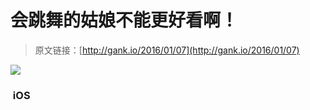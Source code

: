 # 会跳舞的姑娘不能更好看啊！

> 原文链接：[http://gank.io/2016/01/07](http://gank.io/2016/01/07)

![](http://ww4.sinaimg.cn/large/7a8aed7bjw1ezqon28qrzj20h80pamze.jpg)

### &nbsp;iOS


